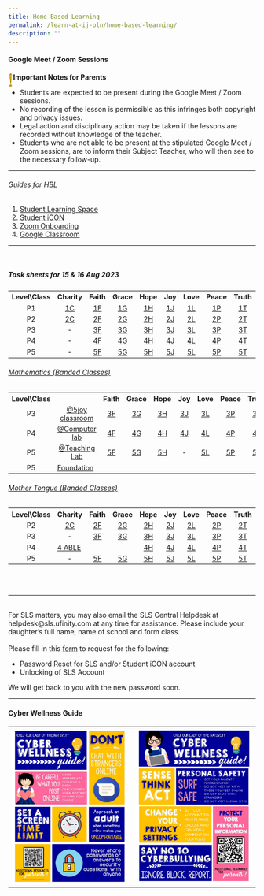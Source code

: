 ```yaml
---
title: Home–Based Learning
permalink: /learn-at-ij-oln/home-based-learning/
description: ""
---
```

<h4><strong>Google Meet / Zoom Sessions</strong></h4>
<img style="width: 2%;" src="/images/emark.gif" align="left">
<p><strong>Important Notes for Parents</strong></p>
<ul>
<li>Students are expected to be present during the Google Meet / Zoom sessions. </li>
<li>No recording of the lesson is permissible as this infringes both copyright and privacy issues. </li>
<li>Legal action and disciplinary action may be taken if the lessons are recorded without knowledge of the teacher. </li>
<li>Students who are not able to be present at the stipulated Google Meet / Zoom sessions, are to inform their Subject Teacher, who will then see to the necessary follow-up.</li>
</ul>
<hr>
<h6>Guides for HBL</h6>
<ol>
<li><a href="/files/Guides/STUDENT LEARNING SPACE.pdf" target="_blank" rel="noopener">Student Learning Space</a></li>
<li><a href="/files/Guides/STUDENT ICON.pdf" target="_blank" rel="noopener">Student iCON</a></li>
<li><a href="/files/Guides/ZOOM ONBOARDING GUIDE.pdf" target="_blank" rel="noopener">Zoom Onboarding</a></li>
	<li><a href="/files/Guides/GOOGLE CLASSROOM.pdf" target="_blank" rel="noopener">Google Classroom</a></li>
</ol>
<hr><br>
<h5>Task sheets for 15 &amp; 16 Aug 2023</h5>
<table>
<tbody>
<tr>
<th style="text-align: center;">Level\Class</th>
<th style="text-align: center;">Charity</th>
<th style="text-align: center;">Faith</th>
<th style="text-align: center;">Grace</th>
<th style="text-align: center;">Hope</th>
<th style="text-align: center;">Joy</th>
<th style="text-align: center;">Love</th>
<th style="text-align: center;">Peace</th>
<th style="text-align: center;">Truth</th>
<th style="text-align: center;">LSM</th>
</tr>
<tr>
<td style="text-align: center;">P1</td>
<td style="text-align: center;"><a href="/files/TSheetsAug/1 charity.pdf" target="_blank" rel="noopener">1C</a></td>
<td style="text-align: center;"><a href="/files/TSheetsAug/1 faith.pdf" target="_blank" rel="noopener">1F</a></td>
<td style="text-align: center;"><a href="/files/TSheetsAug/1 grace.pdf" target="_blank" rel="noopener">1G</a></td>
<td style="text-align: center;"><a href="/files/TSheetsAug/1 hope.pdf" target="_blank" rel="noopener">1H</a></td>
<td style="text-align: center;"><a href="/files/TSheetsAug/1 joy class.pdf" target="_blank" rel="noopener">1J</a></td>
<td style="text-align: center;"><a href="/files/TSheetsAug/1 love.pdf" target="_blank" rel="noopener">1L</a></td>
<td style="text-align: center;"><a href="/files/TSheetsAug/1 peace.pdf" target="_blank" rel="noopener">1P</a></td>
<td style="text-align: center;"><a href="/files/TSheetsAug/1 truth.pdf" target="_blank" rel="noopener">1T</a></td>
<td style="text-align: center;"><a href="/files/TSheetsAug/p1 LSM.pdf" target="_blank" rel="noopener">LSM</a></td>
</tr>
<tr>
<td style="text-align: center;">P2</td>
<td style="text-align: center;"><a href="/files/TSheetsAug/2 charity.pdf" target="_blank" rel="noopener">2C</a></td>
<td style="text-align: center;"><a href="/files/TSheetsAug/2 faith.pdf" target="_blank" rel="noopener">2F</a></td>
<td style="text-align: center;"><a href="/files/TSheetsAug/2 grace.pdf" target="_blank" rel="noopener">2G</a></td>
<td style="text-align: center;"><a href="/files/TSheetsAug/2 hope.pdf" target="_blank" rel="noopener">2H</a></td>
<td style="text-align: center;"><a href="/files/TSheetsAug/2 joy class.pdf" target="_blank" rel="noopener">2J</a></td>
<td style="text-align: center;"><a href="/files/TSheetsAug/2 love.pdf" target="_blank" rel="noopener">2L</a></td>
<td style="text-align: center;"><a href="/files/TSheetsAug/2 peace.pdf" target="_blank" rel="noopener">2P</a></td>
<td style="text-align: center;"><a href="/files/TSheetsAug/2 truth.pdf" target="_blank" rel="noopener">2T</a></td>
<td style="text-align: center;"><a href="/files/TSheetsAug/p2 LSM.pdf" target="_blank" rel="noopener">LSM</a></td>
</tr>
<tr>
<td style="text-align: center;">P3</td>
<td style="text-align: center;"> - </td>
<td style="text-align: center;"><a href="/files/TSheetsAug/3 faith.pdf" target="_blank" rel="noopener">3F</a></td>
<td style="text-align: center;"><a href="/files/TSheetsAug/3 grace.pdf" target="_blank" rel="noopener">3G</a></td>
<td style="text-align: center;"><a href="/files/TSheetsAug/3 hope.pdf" target="_blank" rel="noopener">3H</a></td>
<td style="text-align: center;"><a href="/files/TSheetsAug/3 joy class.pdf" target="_blank" rel="noopener">3J</a></td>
<td style="text-align: center;"><a href="/files/TSheetsAug/3 love.pdf" target="_blank" rel="noopener">3L</a></td>
<td style="text-align: center;"><a href="/files/TSheetsAug/3 peace.pdf" target="_blank" rel="noopener">3P</a></td>
<td style="text-align: center;"><a href="/files/TSheetsAug/3 truth.pdf" target="_blank" rel="noopener">3T</a></td>
<td style="text-align: center;"> - </td>
</tr>
<tr>
<td style="text-align: center;">P4</td>
<td style="text-align: center;"> - </td>
<td style="text-align: center;"><a href="/files/TSheetsAug/4 faith.pdf" target="_blank" rel="noopener">4F</a></td>
<td style="text-align: center;"><a href="/files/TSheetsAug/4 grace.pdf" target="_blank" rel="noopener">4G</a></td>
<td style="text-align: center;"><a href="/files/TSheetsAug/4 hope.pdf" target="_blank" rel="noopener">4H</a></td>
<td style="text-align: center;"><a href="/files/TSheetsAug/4 joy class.pdf" target="_blank" rel="noopener">4J</a></td>
<td style="text-align: center;"><a href="/files/TSheetsAug/4 love.pdf" target="_blank" rel="noopener">4L</a></td>
<td style="text-align: center;"><a href="/files/TSheetsAug/4 peace.pdf" target="_blank" rel="noopener">4P</a></td>
<td style="text-align: center;"><a href="/files/TSheetsAug/4 truth.pdf" target="_blank" rel="noopener">4T</a></td>
<td style="text-align: center;"> - </td>
</tr>
<tr>
<td style="text-align: center;">P5</td>
<td style="text-align: center;"> - </td>
<td style="text-align: center;"><a href="/files/TSheetsAug/P5 faith.pdf" target="_blank" rel="noopener">5F</a></td>
<td style="text-align: center;"><a href="/files/TSheetsAug/P5 grace.pdf" target="_blank" rel="noopener">5G</a></td>
<td style="text-align: center;"><a href="/files/TSheetsAug/P5 hope.pdf" target="_blank" rel="noopener">5H</a></td>
<td style="text-align: center;"><a href="/files/TSheetsAug/P5 joy class.pdf" target="_blank" rel="noopener">5J</a></td>
<td style="text-align: center;"><a href="/files/TSheetsAug/P5 love.pdf" target="_blank" rel="noopener">5L</a></td>
<td style="text-align: center;"><a href="/files/TSheetsAug/P5 peace.pdf" target="_blank" rel="noopener">5P</a></td>
<td style="text-align: center;"><a href="/files/TSheetsAug/P5 truth.pdf" target="_blank" rel="noopener">5T</a></td>
<td style="text-align: center;"> - </td>
</tr>
</tbody>
</table>
<h6><u>Mathematics (Banded Classes)</u></h6>
<table>
<tbody>
<tr>
<th style="text-align: center;">Level\Class</th>
<th style="text-align: center;"></th>
<th style="text-align: center;">Faith</th>
<th style="text-align: center;">Grace</th>
<th style="text-align: center;">Hope</th>
<th style="text-align: center;">Joy</th>
<th style="text-align: center;">Love</th>
<th style="text-align: center;">Peace</th>
<th style="text-align: center;">Truth</th>
</tr>
	<tr>
<td style="text-align: center;">P3</td>
<td style="text-align: center;"><a href="/files/TSheetsAug/Maths/3 5 joy classroom.pdf" target="_blank" rel="noopener">@5joy classroom</a></td>
<td style="text-align: center;"><a href="/files/TSheetsAug/Maths/3 faith maths.pdf" target="_blank" rel="noopener">3F</a></td>
<td style="text-align: center;"><a href="/files/TSheetsAug/Maths/3 grace maths.pdf" target="_blank" rel="noopener">3G</a></td>
<td style="text-align: center;"><a href="/files/TSheetsAug/Maths/3 hope maths.pdf" target="_blank" rel="noopener">3H</a></td>
<td style="text-align: center;"><a href="/files/TSheetsAug/Maths/3 joy maths.pdf" target="_blank" rel="noopener">3J</a></td>
<td style="text-align: center;"><a href="/files/TSheetsAug/Maths/3 love maths.pdf" target="_blank" rel="noopener">3L</a></td>
<td style="text-align: center;"><a href="/files/TSheetsAug/Maths/3 peace maths.pdf" target="_blank" rel="noopener">3P</a></td>
<td style="text-align: center;"><a href="/files/TSheetsAug/Maths/3 truth maths.pdf" target="_blank" rel="noopener">3T</a></td>
</tr>
<tr>
<td style="text-align: center;">P4</td>
<td style="text-align: center;"><a href="/files/TSheetsAug/Maths/4 computer lab l5 maths.pdf" target="_blank" rel="noopener">@Computer lab</a></td>
<td style="text-align: center;"><a href="/files/TSheetsAug/Maths/4 faith maths.pdf" target="_blank" rel="noopener">4F</a></td>
<td style="text-align: center;"><a href="/files/TSheetsAug/Maths/4 grace maths.pdf" target="_blank" rel="noopener">4G</a></td>
<td style="text-align: center;"><a href="/files/TSheetsAug/Maths/4 hope maths.pdf" target="_blank" rel="noopener">4H</a></td>
<td style="text-align: center;"><a href="/files/TSheetsAug/Maths/4 joy maths.pdf" target="_blank" rel="noopener">4J</a></td>
<td style="text-align: center;"><a href="/files/TSheetsAug/Maths/4 love maths.pdf" target="_blank" rel="noopener">4L</a></td>
<td style="text-align: center;"><a href="/files/TSheetsAug/Maths/4 peace maths.pdf" target="_blank" rel="noopener">4P</a></td>
<td style="text-align: center;"><a href="/files/TSheetsAug/Maths/4 truth maths.pdf" target="_blank" rel="noopener">4T</a></td>
</tr>
<tr>
<td style="text-align: center;">P5</td>
<td style="text-align: center;"><a href="/files/TSheetsAug/Maths/5 teaching lab maths (a2).pdf" target="_blank" rel="noopener">@Teaching Lab</a></td>
<td style="text-align: center;"><a href="/files/TSheetsAug/Maths/5 faith maths (b1).pdf" target="_blank" rel="noopener">5F</a></td>
<td style="text-align: center;"><a href="/files/TSheetsAug/Maths/5 grace maths (b3).pdf" target="_blank" rel="noopener">5G</a></td>
<td style="text-align: center;"><a href="/files/TSheetsAug/Maths/5 hope maths (b2).pdf" target="_blank" rel="noopener">5H</a></td>
<td style="text-align: center;"> - </td>
<td style="text-align: center;"><a href="/files/TSheetsAug/Maths/5 love math (b4).pdf" target="_blank" rel="noopener">5L</a></td>
<td style="text-align: center;"><a href="/files/TSheetsAug/Maths/5 peace maths (a1).pdf" target="_blank" rel="noopener">5P</a></td>
<td style="text-align: center;"><a href="/files/TSheetsAug/Maths/5 truth maths (a3).pdf" target="_blank" rel="noopener">5T</a></td>
</tr>
<tr>
	<td style="text-align: center;">P5</td><td><a href="/files/TSheetsAug/Maths/5 foundation maths.pdf" target="_blank" rel="noopener">Foundation</a></td></tr>
</tbody>
</table>
<h6><u>Mother Tongue (Banded Classes)</u></h6>
<table>
<tbody>
<tr>
<th style="text-align: center;">Level\Class</th>
<th style="text-align: center;">Charity</th>
<th style="text-align: center;">Faith</th>
<th style="text-align: center;">Grace</th>
<th style="text-align: center;">Hope</th>
<th style="text-align: center;">Joy</th>
<th style="text-align: center;">Love</th>
<th style="text-align: center;">Peace</th>
<th style="text-align: center;">Truth</th>
<th style="text-align: center;">Malay</th>
<th style="text-align: center;">Tamil</th>
</tr>
<tr>
<td style="text-align: center;">P2</td>
<td style="text-align: center;"><a href="/files/TSheetsAug/MT/2 charity cl.pdf" target="_blank" rel="noopener">2C</a></td>
<td style="text-align: center;"><a href="/files/TSheetsAug/MT/2 faith cl.pdf" target="_blank" rel="noopener">2F</a></td>
<td style="text-align: center;"><a href="/files/TSheetsAug/MT/2 grace cl.pdf" target="_blank" rel="noopener">2G</a></td>
<td style="text-align: center;"><a href="/files/TSheetsAug/MT/2 hope cl.pdf" target="_blank" rel="noopener">2H</a></td>
<td style="text-align: center;"><a href="/files/TSheetsAug/MT/2 joy cl.pdf" target="_blank" rel="noopener">2J</a></td>
<td style="text-align: center;"><a href="/files/TSheetsAug/MT/2 love cl.pdf" target="_blank" rel="noopener">2L</a></td>
<td style="text-align: center;"><a href="/files/TSheetsAug/MT/2 peace cl.pdf" target="_blank" rel="noopener">2P</a></td>
<td style="text-align: center;"><a href="/files/TSheetsAug/MT/2 truth cl.pdf" target="_blank" rel="noopener">2T</a></td>
<td style="text-align: center;"><a href="/files/TSheetsAug/MT/p2 malay.pdf" target="_blank" rel="noopener">ML</a></td>
<td style="text-align: center;"><a href="/files/TSheetsAug/MT/p2 tamil.pdf" target="_blank" rel="noopener">TL</a></td>
</tr>
	<tr>
<td style="text-align: center;">P3</td>
<td style="text-align: center;"> - </td>
<td style="text-align: center;"><a href="/files/TSheetsAug/MT/3 faith cl.pdf" target="_blank" rel="noopener">3F</a></td>
<td style="text-align: center;"><a href="/files/TSheetsAug/MT/3 grace cl.pdf" target="_blank" rel="noopener">3G</a></td>
<td style="text-align: center;"><a href="/files/TSheetsAug/MT/3 hope cl.pdf" target="_blank" rel="noopener">3H</a></td>
<td style="text-align: center;"><a href="/files/TSheetsAug/MT/3 joy cl.pdf" target="_blank" rel="noopener">3J</a></td>
<td style="text-align: center;"><a href="/files/TSheetsAug/MT/3 love cl.pdf" target="_blank" rel="noopener">3L</a></td>
<td style="text-align: center;"><a href="/files/TSheetsAug/MT/3 peace cl.pdf" target="_blank" rel="noopener">3P</a></td>
<td style="text-align: center;"><a href="/files/TSheetsAug/MT/3 truth cl.pdf" target="_blank" rel="noopener">3T</a></td>
<td style="text-align: center;"><a href="/files/TSheetsAug/MT/p3 malay.pdf" target="_blank" rel="noopener">ML</a></td>
<td style="text-align: center;"><a href="/files/TSheetsAug/MT/p3 tamil.pdf" target="_blank" rel="noopener">TL</a></td>
</tr>
<tr>
<td style="text-align: center;">P4</td>
<td style="text-align: left;" colspan="3"><a href="/files/TSheetsAug/MT/4 able cl.pdf" target="_blank" rel="noopener">4 ABLE</a></td>
<td style="text-align: center;"><a href="/files/TSheetsAug/MT/4 hope cl.pdf" target="_blank" rel="noopener">4H</a></td>
<td style="text-align: center;"><a href="/files/TSheetsAug/MT/4 joy cl.pdf" target="_blank" rel="noopener">4J</a></td>
<td style="text-align: center;"><a href="/files/TSheetsAug/MT/4 love cl.pdf" target="_blank" rel="noopener">4L</a></td>
<td style="text-align: center;"><a href="/files/TSheetsAug/MT/4 peace cl.pdf" target="_blank" rel="noopener">4P</a></td>
<td style="text-align: center;"><a href="/files/TSheetsAug/MT/4 truth cl.pdf" target="_blank" rel="noopener">4T</a></td>
<td style="text-align: center;"><a href="/files/TSheetsAug/MT/p4 malay.pdf" target="_blank" rel="noopener">ML</a></td>
<td style="text-align: center;"><a href="/files/TSheetsAug/MT/p4 tamil.pdf" target="_blank" rel="noopener">TL</a></td>
</tr>
<tr>
<td style="text-align: center;">P5</td>
<td style="text-align: center;"> - </td>
<td style="text-align: center;"><a href="/files/TSheetsAug/MT/P5 FAITH HBL TASK SHEET.pdf" target="_blank" rel="noopener">5F</a></td>
<td style="text-align: center;"><a href="/files/TSheetsAug/MT/P5 GRACE HBL TASK SHEET.pdf" target="_blank" rel="noopener">5G</a></td>
<td style="text-align: center;"><a href="/files/TSheetsAug/MT/P5 HOPE HBL TASK SHEET.pdf" target="_blank" rel="noopener">5H</a></td>
<td style="text-align: center;"><a href="/files/TSheetsAug/MT/P5 JOY HBL TASK SHEET.pdf" target="_blank" rel="noopener">5J</a></td>
<td style="text-align: center;"><a href="/files/TSheetsAug/MT/P5 LOVE HBL TASK SHEET.pdf" target="_blank" rel="noopener">5L</a></td>
<td style="text-align: center;"><a href="/files/TSheetsAug/MT/P5 PEACE HBL TASK SHEET.pdf" target="_blank" rel="noopener">5P</a></td>
<td style="text-align: center;"><a href="/files/TSheetsAug/MT/P5 TRUTH HBL TASK SHEET.pdf" target="_blank" rel="noopener">5T</a></td>
</tr>
</tbody>
</table>

<br><br>
<hr>
<br>
For SLS matters, you may also email the SLS Central Helpdesk at helpdesk@sls.ufinity.com at any time for assistance. Please include your daughter’s full name, name of school and form class.
<br><br>
Please fill in this&nbsp;<a href="https://go.gov.sg/chijolnpasswordreset" target="_blank" rel="noopener">form</a>&nbsp;to request for the following:

<ul>
<li>Password Reset for SLS and/or Student iCON account</li>
<li>Unlocking of SLS Account</li>
</ul>
<p>We will get back to you with the new password soon.</p>
<hr>
<h4><strong>Cyber Wellness Guide</strong></h4>
<table style="border-collapse: collapse; width: 100%;" border="0">
<tbody>
<tr>
<td style="width: 50%;"><img src="/images/home2.jpg"></td>
<td style="width: 50%;"><img src="/images/home3.jpg"></td>
</tr>
</tbody>
</table>